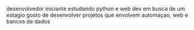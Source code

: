 desenvolvedor iniciante 
estudando python e web dev 
em busca de um estagio
gosto de desenvolver projetos que envolvem automaçao, web e bancos de dados
